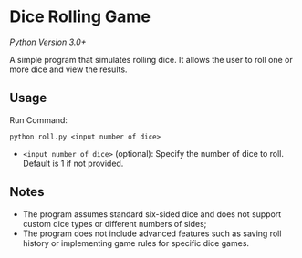 # Dice Rolling Game

*Python Version 3.0+*

A simple program that simulates rolling dice. It allows the user to roll one or more dice and view the results.

## Usage

Run Command:

```
python roll.py <input number of dice>
```

- `<input number of dice>` (optional): Specify the number of dice to roll. Default is 1 if not provided.

## Notes
- The program assumes standard six-sided dice and does not support custom dice types or different numbers of sides;
- The program does not include advanced features such as saving roll history or implementing game rules for specific dice games.
